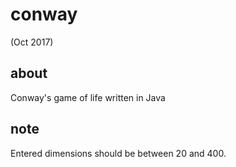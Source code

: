 # conway

(Oct 2017)

## about 
Conway's game of life written in Java

## note
Entered dimensions should be between 20 and 400. 
